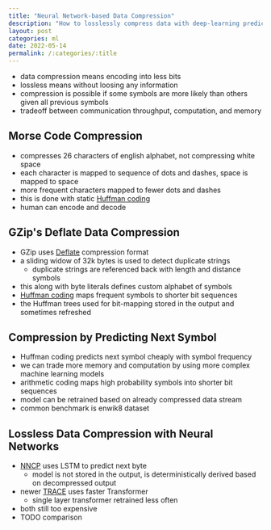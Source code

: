 ```yaml
---
title: "Neural Network-based Data Compression"
description: "How to losslessly compress data with deep-learning predictions."
layout: post
categories: ml
date: 2022-05-14
permalink: /:categories/:title
---
```


- data compression means encoding into less bits
- lossless means without loosing any information
- compression is possible if some symbols are more likely than others given all previous symbols
- tradeoff between communication throughput, computation, and memory


## Morse Code Compression
- compresses 26 characters of english alphabet, not compressing white space
- each character is mapped to sequence of dots and dashes, space is mapped to space
- more frequent characters mapped to fewer dots and dashes
- this is done with static [Huffman coding](http://compression.ru/download/articles/huff/huffman_1952_minimum-redundancy-codes.pdf)
- human can encode and decode


## GZip's Deflate Data Compression
- GZip uses [Deflate](https://datatracker.ietf.org/doc/html/rfc1951) compression format
- a sliding widow of 32k bytes is used to detect duplicate strings
  - duplicate strings are referenced back with length and distance symbols
- this along with byte literals defines custom alphabet of symbols
- [Huffman coding](http://compression.ru/download/articles/huff/huffman_1952_minimum-redundancy-codes.pdf) maps frequent symbols to shorter bit sequences
- the Huffman trees used for bit-mapping stored in the output and sometimes refreshed


## Compression by Predicting Next Symbol
- Huffman coding predicts next symbol cheaply with symbol frequency
- we can trade more memory and computation by using more complex machine learning models
- arithmetic coding maps high probability symbols into shorter bit sequences 
- model can be retrained based on already compressed data stream
- common benchmark is enwik8 dataset


## Lossless Data Compression with Neural Networks
- [NNCP](https://bellard.org/nncp/nncp.pdf) uses LSTM to predict next byte
  - model is not stored in the output, is deterministically derived based on decompressed output
- newer [TRACE](https://dl.acm.org/doi/pdf/10.1145/3485447.3511987) uses faster Transformer
  - single layer transformer retrained less often 
- both still too expensive
- TODO comparison